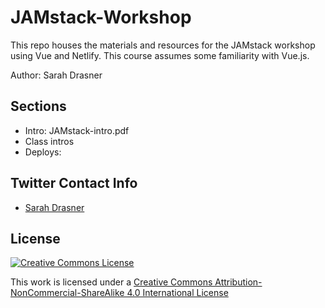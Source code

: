 # JAMstack-Workshop

This repo houses the materials and resources for the JAMstack workshop using Vue and Netlify. This course assumes some familiarity with Vue.js.

Author: Sarah Drasner

## Sections

- Intro: JAMstack-intro.pdf
- Class intros
- Deploys:


## Twitter Contact Info

- [Sarah Drasner](https://twitter.com/sarah_edo)

## License

[![Creative Commons License](https://i.creativecommons.org/l/by-nc-sa/4.0/88x31.png)](http://creativecommons.org/licenses/by-nc-sa/4.0/)

This work is licensed under a [Creative Commons Attribution-NonCommercial-ShareAlike 4.0 International License](http://creativecommons.org/licenses/by-nc-sa/4.0/)
